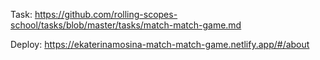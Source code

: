 Task: https://github.com/rolling-scopes-school/tasks/blob/master/tasks/match-match-game.md

Deploy: https://ekaterinamosina-match-match-game.netlify.app/#/about
